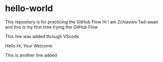 # hello-world
This repository is for practicing the GitHub Flow
Hi I am Zchiavoni Tad-awan and this is my first time trying the GitHub Flow

This line was added through VScode

Hello Hi, Your Welcome

This is another line added